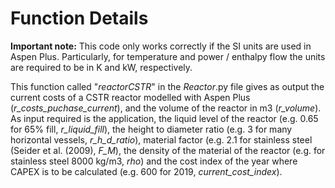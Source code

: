 
# Function Details

**Important note:** This code only works correctly if the SI units are used in Aspen Plus. Particularly, for temperature and power / enthalpy flow the units are required to be in K and kW, respectively. 

This function called "*reactorCSTR*" in the *Reactor*.py file gives as output the current costs of a CSTR reactor modelled with Aspen Plus (*r_costs_puchase_current*), and the volume of the reactor in m3 (*r_volume*). As input required is the application, the liquid level of the reactor (e.g. 0.65 for 65% fill, *r_liquid_fill*), the height to diameter ratio (e.g. 3 for many horizontal vessels, *r_h_d_ratio*), material factor (e.g. 2.1 for stainless steel (Seider et al. (2009), *F_M*), the density of the material of the reactor (e.g. for stainless steel 8000 kg/m3, *rho*) and the cost index of the year where CAPEX is to be calculated (e.g. 600 for 2019, *current_cost_index*).

